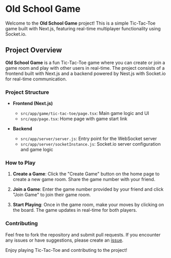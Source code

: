 # Old School Game

Welcome to the **Old School Game** project! This is a simple Tic-Tac-Toe game built with Next.js, featuring real-time multiplayer functionality using Socket.io.

## Project Overview

**Old School Game** is a fun Tic-Tac-Toe game where you can create or join a game room and play with other users in real-time. The project consists of a frontend built with Next.js and a backend powered by Nest.js with Socket.io for real-time communication.


### Project Structure

- **Frontend (Next.js)**
  - `src/app/game/tic-tac-toe/page.tsx`: Main game logic and UI
  - `src/app/page.tsx`: Home page with game start link

- **Backend**
  - `src/app/server/server.js`: Entry point for the WebSocket server
  - `src/app/server/socketInstance.js`: Socket.io server configuration and game logic

### How to Play

1. **Create a Game**: Click the "Create Game" button on the home page to create a new game room. Share the game number with your friend.

2. **Join a Game**: Enter the game number provided by your friend and click "Join Game" to join their game room.

3. **Start Playing**: Once in the game room, make your moves by clicking on the board. The game updates in real-time for both players.

### Contributing

Feel free to fork the repository and submit pull requests. If you encounter any issues or have suggestions, please create an [issue](https://github.com/ajaynegi45/Time-Pass/issues).


Enjoy playing Tic-Tac-Toe and contributing to the project!

